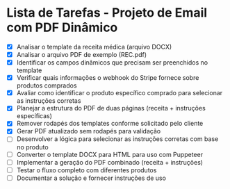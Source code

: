 # Lista de Tarefas - Projeto de Email com PDF Dinâmico

- [x] Analisar o template da receita médica (arquivo DOCX)
- [x] Analisar o arquivo PDF de exemplo (REC.pdf)
- [x] Identificar os campos dinâmicos que precisam ser preenchidos no template
- [x] Verificar quais informações o webhook do Stripe fornece sobre produtos comprados
- [x] Avaliar como identificar o produto específico comprado para selecionar as instruções corretas
- [x] Planejar a estrutura do PDF de duas páginas (receita + instruções específicas)
- [x] Remover rodapés dos templates conforme solicitado pelo cliente
- [x] Gerar PDF atualizado sem rodapés para validação
- [ ] Desenvolver a lógica para selecionar as instruções corretas com base no produto
- [ ] Converter o template DOCX para HTML para uso com Puppeteer
- [ ] Implementar a geração do PDF combinado (receita + instruções)
- [ ] Testar o fluxo completo com diferentes produtos
- [ ] Documentar a solução e fornecer instruções de uso
